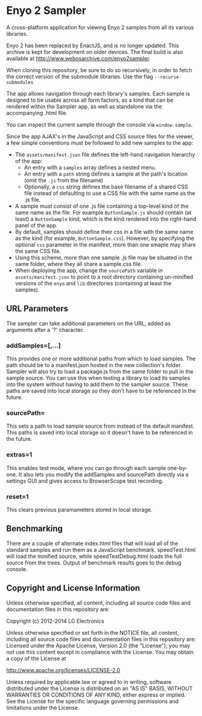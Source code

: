 # Enyo 2 Sampler

A cross-platform application for viewing Enyo 2 samples from all its various libraries.

Enyo 2 has been replaced by EnactJS, and is no longer updated. This archive is kept for development on older devices.
The final build is also available at <http://www.webosarchive.com/enyo2sampler>.

When cloning this repository, be sure to do so recursively, in order to fetch the correct version of the submodule libraries.
Use the flag `--recurse-submodules`

The app allows navigation through each library's samples.  Each sample is designed to be usable across all form factors, as a kind that can be rendered within the Sampler app, as well as standalone via the accompanying .html file.

You can inspect the current sample through the console via `window.sample`.

Since the app AJAX's in the JavaScript and CSS source files for the viewer, a few simple conventions must be followed to add new samples to the app:

* The `assets/manifest.json` file defines the left-hand navigation hierarchy of the app:
	* An entry with a `samples` array defines a nested menu.
	* An entry with a `path` string defines a sample at the path's location (omit the `.js` from the filename)
	* Optionally, a `css` string defines the base filename of a shared CSS file instead of defaulting to use a CSS file with the same name as the .js file.
* A sample must consist of one .js file containing a top-level kind of the same name as the file.  For example `ButtonSample.js` should contain (at least) a `ButtonSample` kind, which is the kind rendered into the right-hand panel of the app.
* By default, samples should define their css in a file with the same name as the kind (for example, `ButtonSample.css`).  However, by specifying the optional `css` parameter in the manifest, more than one smaple may share the same CSS file.
* Using this scheme, more than one sample .js file may be situated in the same folder, where they all share a sample.css file.
* When deploying the app, change the `sourcePath` variable in `assets/manifest.json` to point to a root directory containing un-minified versions of the `enyo` and `lib` directories (containing at least the samples).

## URL Parameters

The sampler can take additional parameters on the URL, added as arguments after a '?' character.

### addSamples=<path>[,<path>...]

This provides one or more additional paths from which to load samples. The path should be to a manifest.json
hosted in the new collection's folder.  Sampler will also try to load a package.js from the same folder
to pull in the sample source.  You can use this when testing a library to load its samples into the system
without having to add them to the sampler source. These paths are saved into local storage so they don't
have to be referenced in the future.

### sourcePath=<path>

This sets a path to load sample source from instead of the default manifest.
This paths is saved into local storage so it doesn't have to be referenced in the future.

### extras=1

This enables test mode, where you can go through each sample one-by-one.  It also lets you modify
the addSamples and sourcePath directly via a settings GUI and gives access to BrowserScope
test recording.

### reset=1

This clears previous paramameters stored in local storage.

## Benchmarking

There are a couple of alternate index.html files that will load all of the standard samples and run them
as a JavaScript benchmark.  speedTest.html will load the minified source, while speedTestDebug.html
loads the full source from the trees.  Output of benchmark results goes to the debug console.

## Copyright and License Information

Unless otherwise specified, all content, including all source code files and
documentation files in this repository are:

Copyright (c) 2012-2014 LG Electronics

Unless otherwise specified or set forth in the NOTICE file, all content,
including all source code files and documentation files in this repository are:
Licensed under the Apache License, Version 2.0 (the "License");
you may not use this content except in compliance with the License.
You may obtain a copy of the License at

http://www.apache.org/licenses/LICENSE-2.0

Unless required by applicable law or agreed to in writing, software
distributed under the License is distributed on an "AS IS" BASIS,
WITHOUT WARRANTIES OR CONDITIONS OF ANY KIND, either express or implied.
See the License for the specific language governing permissions and
limitations under the License.
